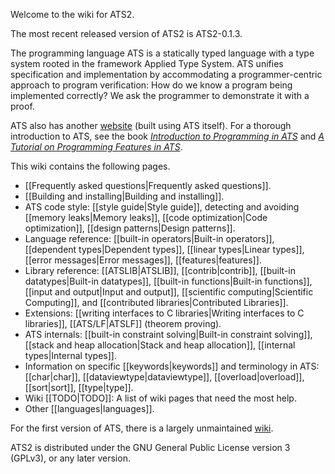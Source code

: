 Welcome to the wiki for ATS2.

The most recent released version of ATS2 is ATS2-0.1.3.

The programming language ATS is a statically typed language with a type system rooted in the framework Applied Type System. ATS unifies specification and implementation by accommodating a programmer-centric approach to program verification: How do we know a program being implemented correctly? We ask the programmer to demonstrate it with a proof.

ATS also has another [website][1] (built using ATS itself). For a thorough introduction to ATS, see the book *[Introduction to Programming in ATS][2]* and *[A Tutorial on Programming Features in ATS][4]*.

This wiki contains the following pages.

- [[Frequently asked questions|Frequently asked questions]].
- [[Building and installing|Building and installing]].
- ATS code style: [[style guide|Style guide]], detecting and avoiding [[memory leaks|Memory leaks]], [[code optimization|Code optimization]], [[design patterns|Design patterns]].
- Language reference: [[built-in operators|Built-in operators]], [[dependent types|Dependent types]], [[linear types|Linear types]], [[error messages|Error messages]], [[features|features]].
- Library reference: [[ATSLIB|ATSLIB]], [[contrib|contrib]], [[built-in datatypes|Built-in datatypes]], [[built-in functions|Built-in functions]], [[input and output|Input and output]], [[scientific computing|Scientific Computing]], and [[contributed libraries|Contributed Libraries]].
- Extensions: [[writing interfaces to C libraries|Writing interfaces to C libraries]], [[ATS/LF|ATSLF]] (theorem proving).
- ATS internals: [[built-in constraint solving|Built-in constraint solving]], [[stack and heap allocation|Stack and heap allocation]], [[internal types|Internal types]].
- Information on specific [[keywords|keywords]] and terminology in ATS: [[char|char]], [[dataviewtype|dataviewtype]], [[overload|overload]], [[sort|sort]], [[type|type]].
- Wiki [[TODO|TODO]]: A list of wiki pages that need the most help.
- Other [[languages|languages]].

For the first version of ATS, there is a largely unmaintained [wiki][3].

ATS2 is distributed under the GNU General Public License version 3 (GPLv3), or any later version.

[1]: http://www.ats-lang.org/
[2]: http://www.ats-lang.org/DOCUMENT/INT2PROGINATS/HTML/book1.html
[3]: https://sourceforge.net/p/ats-lang/wiki/Home/
[4]: http://www.ats-lang.org/DOCUMENT/ATS2TUTORIAL/HTML/book1.html